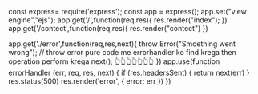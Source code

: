 const express= require('express');
const app = express();
app.set("view engine","ejs");
app.get('/',function(req,res){
    res.render("index");
})
app.get('/contect',function(req,res){
    res.render("contect")
})

app.get('./error',function(req,res,next){
    throw Error("Smoething went wrong"); // throw error pure code me errorhandler ko find krega then operation perform krega
    next();
    👆👆👆👆👆👆👆
})
app.use(function errorHandler (err, req, res, next) {
  if (res.headersSent) {
    return next(err)
  }
  res.status(500)
  res.render('error', { error: err })
})
